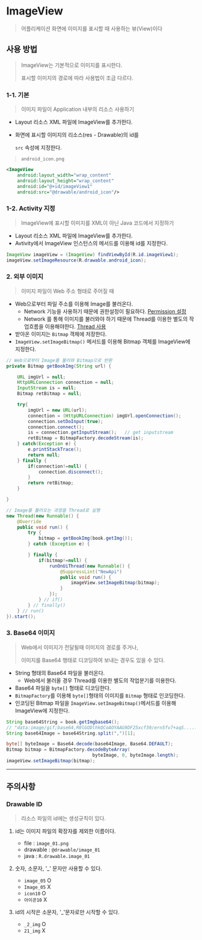 # ImageView

> 어플리케이션 화면에 이미지를 표시할 때 사용하는 뷰(View)이다



## 사용 방법

> ImageView는 기본적으로 이미지를 표시한다.
>
> 표시할 이미지의 경로에 따라 사용법이 조금 다르다.



### 1-1. 기본

> 이미지 파일이 Application 내부의 리소스 사용하기

- Layout 리소스 XML 파일에 ImageView를 추가한다.

- 화면에 표시할 이미지의 리소스(res - Drawable)의 id를 

  `src` 속성에 지정한다.

> `android_icon.png`

```xml
<ImageView
	android:layout_width="wrap_content"
	android:layout_height="wrap_content"
	android:id="@+id/imageView1"
	android:src="@drawable/android_icon"/>
```



### 1-2. Activity 지정

> ImageView에 표시할 이미지를 XML이 아닌 Java 코드에서 지정하기

- Layout 리소스 XML 파일에 ImageView를 추가한다.
- Avtivity에서 ImageView 인스턴스의 메서드를 이용해 id를 지정한다.

```java
ImageView imageView = (ImageView) findViewById(R.id.imageView1);
imageView.setImageResource(R.drawable.android_icon);
```



### 2. 외부 이미지

> 이미지 파일이 Web 주소 형태로 주어질 때

- Web으로부터 파일 주소를 이용해 Image를 불러온다.
  - Network 기능을 사용하기 때문에 권한설정이 필요하다. [Permission 설정](https://github.com/Jzee21/TIL/blob/master/Android/Allow_permission.md)
  - Network 를 통해 이미지를 불러와야 하기 때문에 Thread를 이용한 별도의 작업흐름을 이용해야한다. [Thread 사용](https://github.com/Jzee21/TIL/blob/master/Android/Thread.md)
- 받아온 이미지는 `Bitmap` 객체에 저장한다.
- `ImageView.setImageBitmap()` 메서드를 이용해 Bitmap 객체를 ImageView에 지정한다.

```java
// Web으로부터 Image를 불러와 Bitmap으로 반환
private Bitmap getBookImg(String url) {

    URL imgUrl = null;
    HttpURLConnection connection = null;
    InputStream is = null;
    Bitmap retBitmap = null;

    try{
        imgUrl = new URL(url);
        connection = (HttpURLConnection) imgUrl.openConnection();
        connection.setDoInput(true);
        connection.connect();
        is = connection.getInputStream();   // get inputstream
        retBitmap = BitmapFactory.decodeStream(is);
    } catch(Exception e) {
        e.printStackTrace();
        return null;
    } finally {
        if(connection!=null) {
            connection.disconnect();
        }
        return retBitmap;
    }

}
```

```java
// Image를 불러오는 과정을 Thread로 실행
new Thread(new Runnable() {
    @Override
    public void run() {
        try {
            bitmap = getBookImg(book.getImg());
        } catch (Exception e) {

        } finally {
            if(bitmap!=null) {
                runOnUiThread(new Runnable() {
                    @SuppressLint("NewApi")
                    public void run() {
                        imageView.setImageBitmap(bitmap);
                    }
                });
            } // if()
        } // finally()
    } // run()
}).start();                   
```



### 3. Base64 이미지

> Web에서 이미지가 전달될때 이미지의 경로를 주거나,
>
> 이미지를 Base64 행태로 디코딩하여 보내는 경우도 있을 수 있다.

- String 형태의 Base64 파일을 불러온다.
  - Web에서 불러올 경우 Thread를 이용한 별도의 작업분기를 이용한다.
- Base64 파일을 `byte[]` 형태로 디코딩한다.
- `BitmapFactory`를 이용해 `byte[]`형태의 이미지를 `Bitmap` 형태로 인코딩한다.
- 인코딩된 Bitmap 파일을 `ImageView.setImageBitmap()`메서드를 이용해 ImageView에 지정한다.

```java
String base64String = book.getImgbase64();
// "data:image/gif;base64,R0lGODlhkQCoAOYAAG9DF25xcf39/ern5fv7+aqS...... 생략
String base64Image = base64String.split(",")[1];

byte[] byteImage = Base64.decode(base64Image, Base64.DEFAULT);
Bitmap bitmap = BitmapFactory.decodeByteArray(
    							byteImage, 0, byteImage.length);
imageView.setImageBitmap(bitmap);
```



---

## 주의사항

### Drawable ID

> 리소스 파일의 id에는 생성규칙이 있다.

1. id는 이미지 파일의 확장자를 제외한 이름이다.

   - file  :  `image_01.png`
   - drawable  :  `@drawable/image_01`
   - java  :  `R.drawable.image_01`

    

2. 숫자, 소문자, '_' 문자만 사용할 수 있다.

   - `image_05`  O
   - `Image_05`  X
   - `icon10`  O
   - `아이콘10`  X

   

3. id의 시작은 소문자, '_'문자로만 시작할 수 있다.

   - `_2_img`  O
   - `21_img`   X

